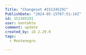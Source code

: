 ```yaml
---
Title: "Changeset #151345291"
PublishDate: "2024-05-15T07:51:14Z"
id: 151345291
user: kentakta
comment: update
created_by: iD 2.29.0
tags:
  - Montenegro

---
```

